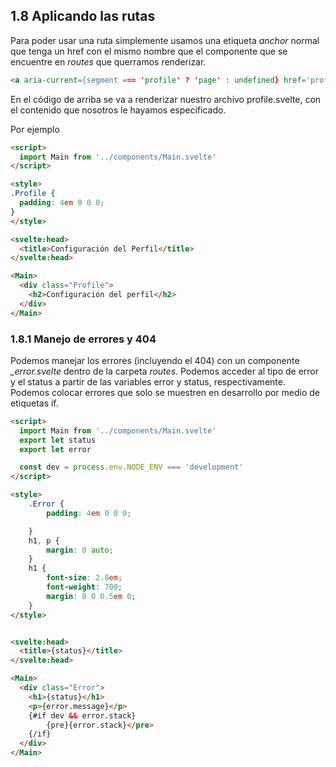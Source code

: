 ## 1.8 Aplicando las rutas

Para poder usar una ruta simplemente usamos una etiqueta *anchor* normal
que tenga un href con el mismo nombre que el componente que se encuentre
en *routes* que querramos renderizar.

``` html
<a aria-current={segment === 'profile' ? 'page' : undefined} href='profile'></a>
```

En el código de arriba se va a renderizar nuestro archivo
profile.svelte, con el contenido que nosotros le hayamos especificado.

Por ejemplo

``` html
<script>
  import Main from '../components/Main.svelte'
</script>

<style>
.Profile {
  padding: 4em 0 0 0;
}
</style>

<svelte:head>
  <title>Configuración del Perfil</title>
</svelte:head>

<Main>
  <div class="Profile">
    <h2>Configuración del perfil</h2>
  </div>
</Main>
```

### 1.8.1 Manejo de errores y 404

Podemos manejar los errores (incluyendo el 404) con un componente
*\_error.svelte* dentro de la carpeta *routes*. Podemos acceder al tipo
de error y el status a partir de las variables error y status,
respectivamente. Podemos colocar errores que solo se muestren en
desarrollo por medio de etiquetas if.

``` html
<script>
  import Main from '../components/Main.svelte'
  export let status
  export let error

  const dev = process.env.NODE_ENV === 'development'
</script>

<style>
    .Error {
        padding: 4em 0 0 0;

    }
    h1, p {
        margin: 0 auto;
    }
    h1 {
        font-size: 2.8em;
        font-weight: 700;
        margin: 0 0 0.5em 0;        
    }
</style>


<svelte:head>
  <title>{status}</title>
</svelte:head>

<Main>
  <div class="Error">
    <h1>{status}</h1>
    <p>{error.message}</p>
    {#if dev && error.stack}
        {pre}{error.stack}</pre>
    {/if}
  </div>
</Main>
```

